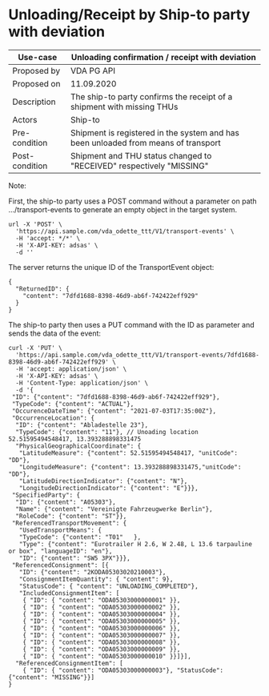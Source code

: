 # Unloading/Receipt by Ship-to party with deviation

Use-case|Unloading confirmation / receipt with deviation
--------|-----------------------------------------------
Proposed by| VDA PG API
Proposed on| 11.09.2020
Description| The ship-to party confirms the receipt of a shipment with missing THUs
Actors|Ship-to
Pre-condition| Shipment is registered in the system and has been unloaded from means of transport
Post-condition| Shipment and THU status changed to "RECEIVED" respectively "MISSING"


Note:

First, the ship-to party uses a POST command without a parameter on path .../transport-events to generate an empty object in the target system.
```
url -X 'POST' \
  'https://api.sample.com/vda_odette_ttt/V1/transport-events' \
  -H 'accept: */*' \
  -H 'X-API-KEY: adsas' \
  -d ''
```  
  The server returns the unique ID of the TransportEvent object:
```
{
  "ReturnedID": {
    "content": "7dfd1688-8398-46d9-ab6f-742422eff929"
  }
}
```
The ship-to party then uses a PUT command with the ID as parameter and sends the data of the event:
```
curl -X 'PUT' \
  'https://api.sample.com/vda_odette_ttt/V1/transport-events/7dfd1688-8398-46d9-ab6f-742422eff929' \
  -H 'accept: application/json' \
  -H 'X-API-KEY: adsas' \
  -H 'Content-Type: application/json' \
  -d '{
 "ID": {"content": "7dfd1688-8398-46d9-ab6f-742422eff929"},
 "TypeCode": {"content": "ACTUAL"},
 "OccurenceDateTime": {"content": "2021-07-03T17:35:00Z"},
 "OccurrenceLocation": {
  "ID": {"content": "Abladestelle 23"},
  "TypeCode": {"content": "11"}, // Unoading location 52.51595494548417, 13.393288898331475
  "PhysicalGeographicalCoordinate": {
   "LatitudeMeasure": {"content": 52.51595494548417, "unitCode": "DD"},
   "LongitudeMeasure": {"content": 13.393288898331475,"unitCode": "DD"},
   "LatitudeDirectionIndicator": {"content": "N"},
   "LongitudeDirectionIndicator": {"content": "E"}}},
 "SpecifiedParty": {
  "ID": {"content": "A05303"},
  "Name": {"content": "Vereinigte Fahrzeugwerke Berlin"},
  "RoleCode": {"content": "ST"}},     
 "ReferencedTransportMovement": {
   "UsedTransportMeans": {
   "TypeCode": {"content": "T01"   },
   "Type": {"content": "Eurotrailer H 2.6, W 2.48, L 13.6 tarpauline or box", "languageID": "en"},
   "ID": {"content": "SW5 3PX"}}},
 "ReferencedConsignment": [{
   "ID": {"content": "2KODA05303020210003"},
   "ConsignmentItemQuantity": { "content": 9},
   "StatusCode": { "content": "UNLOADING_COMPLETED"},
   "IncludedConsignmentItem": [
    { "ID": { "content": "ODA05303000000001" }},
    { "ID": { "content": "ODA05303000000002" }},   
    { "ID": { "content": "ODA05303000000004" }},
    { "ID": { "content": "ODA05303000000005" }},
    { "ID": { "content": "ODA05303000000006" }},
    { "ID": { "content": "ODA05303000000007" }},
    { "ID": { "content": "ODA05303000000008" }},
    { "ID": { "content": "ODA05303000000009" }},
    { "ID": { "content": "ODA05303000000010" }}]}],
  "ReferencedConsignmentItem": [
    { "ID": { "content": "ODA05303000000003"}, "StatusCode": {"content": "MISSING"}}]
}
```

